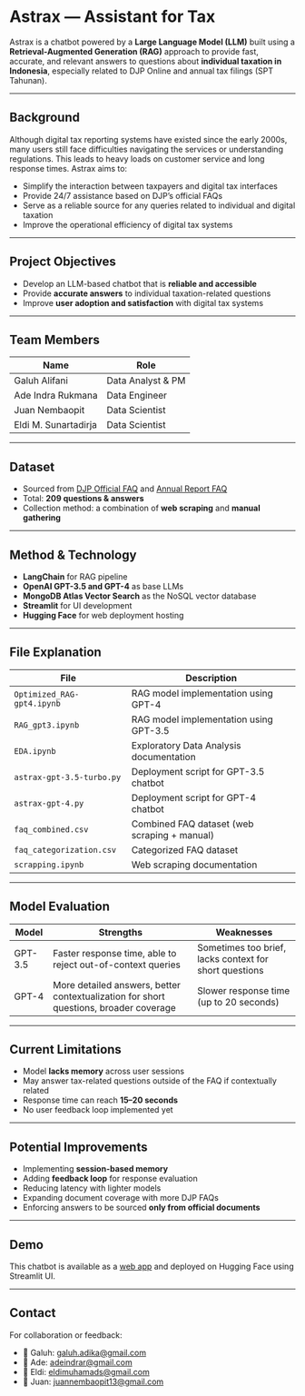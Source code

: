 
# Astrax — Assistant for Tax

Astrax is a chatbot powered by a **Large Language Model (LLM)** built using a **Retrieval-Augmented Generation (RAG)** approach to provide fast, accurate, and relevant answers to questions about **individual taxation in Indonesia**, especially related to DJP Online and annual tax filings (SPT Tahunan).

---

## Background

Although digital tax reporting systems have existed since the early 2000s, many users still face difficulties navigating the services or understanding regulations. This leads to heavy loads on customer service and long response times. Astrax aims to:

- Simplify the interaction between taxpayers and digital tax interfaces
- Provide 24/7 assistance based on DJP’s official FAQs
- Serve as a reliable source for any queries related to individual and digital taxation
- Improve the operational efficiency of digital tax systems

---

## Project Objectives

- Develop an LLM-based chatbot that is **reliable and accessible**
- Provide **accurate answers** to individual taxation-related questions
- Improve **user adoption and satisfaction** with digital tax systems

---

## Team Members

| Name                  | Role                 |
|-----------------------|----------------------|
| Galuh Alifani         | Data Analyst & PM    |
| Ade Indra Rukmana     | Data Engineer        |
| Juan Nembaopit        | Data Scientist       |
| Eldi M. Sunartadirja  | Data Scientist       |

---

## Dataset

- Sourced from [DJP Official FAQ](https://pajak.go.id/id/faq-page) and [Annual Report FAQ](https://pajak.go.id/en/node/34236)
- Total: **209 questions & answers**
- Collection method: a combination of **web scraping** and **manual gathering**

---

## Method & Technology

- **LangChain** for RAG pipeline
- **OpenAI GPT-3.5 and GPT-4** as base LLMs
- **MongoDB Atlas Vector Search** as the NoSQL vector database
- **Streamlit** for UI development
- **Hugging Face** for web deployment hosting

---

## File Explanation

| File                           | Description                                      |
|--------------------------------|--------------------------------------------------|
| `Optimized_RAG-gpt4.ipynb`     | RAG model implementation using GPT-4            |
| `RAG_gpt3.ipynb`               | RAG model implementation using GPT-3.5          |
| `EDA.ipynb`                    | Exploratory Data Analysis documentation         |
| `astrax-gpt-3.5-turbo.py`      | Deployment script for GPT-3.5 chatbot           |
| `astrax-gpt-4.py`              | Deployment script for GPT-4 chatbot             |
| `faq_combined.csv`             | Combined FAQ dataset (web scraping + manual)    |
| `faq_categorization.csv`       | Categorized FAQ dataset                         |
| `scrapping.ipynb`              | Web scraping documentation                      |

---

## Model Evaluation

| Model     | Strengths                                              | Weaknesses                                                 |
|-----------|--------------------------------------------------------|-------------------------------------------------------------|
| GPT-3.5   | Faster response time, able to reject out-of-context queries | Sometimes too brief, lacks context for short questions     |
| GPT-4     | More detailed answers, better contextualization for short questions, broader coverage | Slower response time (up to 20 seconds)                   |

---

## Current Limitations

- Model **lacks memory** across user sessions
- May answer tax-related questions outside of the FAQ if contextually related
- Response time can reach **15–20 seconds**
- No user feedback loop implemented yet

---

## Potential Improvements

- Implementing **session-based memory**
- Adding **feedback loop** for response evaluation
- Reducing latency with lighter models
- Expanding document coverage with more DJP FAQs
- Enforcing answers to be sourced **only from official documents**

---

## Demo

This chatbot is available as a [web app](https://huggingface.co/spaces/adeindrar/Astrax) and deployed on Hugging Face using Streamlit UI.

---

## Contact

For collaboration or feedback:
- 📧 Galuh: galuh.adika@gmail.com
- 📧 Ade: adeindrar@gmail.com
- 📧 Eldi: eldimuhamads@gmail.com
- 📧 Juan: juannembaopit13@gmail.com
